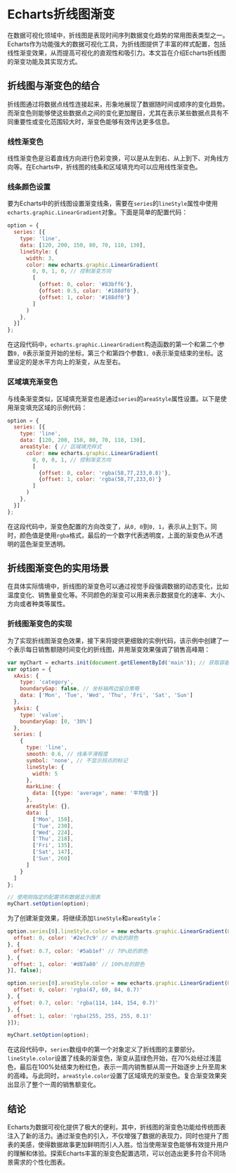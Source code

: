 # Echarts折线图渐变

在数据可视化领域中，折线图是表现时间序列数据变化趋势的常用图表类型之一。Echarts作为功能强大的数据可视化工具，为折线图提供了丰富的样式配置，包括线性渐变效果，从而提高可视化的直观性和吸引力。本文旨在介绍Echarts折线图的渐变功能及其实现方式。

## 折线图与渐变色的结合

折线图通过将数据点线性连接起来，形象地展现了数据随时间或顺序的变化趋势。而渐变色则能够使这些数据点之间的变化更加醒目，尤其在表示某些数据点具有不同重要性或变化范围较大时，渐变色能够有效传达更多信息。

### 线性渐变色

线性渐变色是沿着直线方向进行色彩变换，可以是从左到右、从上到下、对角线方向等。在Echarts中，折线图的线条和区域填充均可以应用线性渐变色。

### 线条颜色设置

要为Echarts中的折线图设置渐变线条，需要在`series`的`lineStyle`属性中使用`echarts.graphic.LinearGradient`对象。下面是简单的配置代码：

```javascript
option = {
  series: [{
    type: 'line',
    data: [120, 200, 150, 80, 70, 110, 130],
    lineStyle: {
      width: 3,
      color: new echarts.graphic.LinearGradient(
        0, 0, 1, 0, // 控制渐变方向
        [
          {offset: 0, color: '#83bff6'},
          {offset: 0.5, color: '#188df0'},
          {offset: 1, color: '#188df0'}
        ]
      )
    },
  }]
};
```

在这段代码中，`echarts.graphic.LinearGradient`构造函数的第一个和第二个参数`0, 0`表示渐变开始的坐标，第三个和第四个参数`1, 0`表示渐变结束的坐标。这里设定的是水平方向上的渐变，从左至右。

### 区域填充渐变色

与线条渐变类似，区域填充渐变也是通过`series`的`areaStyle`属性设置。以下是使用渐变填充区域的示例代码：

```javascript
option = {
  series: [{
    type: 'line',
    data: [120, 200, 150, 80, 70, 110, 130],
    areaStyle: { // 区域填充样式
      color: new echarts.graphic.LinearGradient(
        0, 0, 0, 1, // 控制渐变方向
        [
          {offset: 0, color: 'rgba(58,77,233,0.8)'},
          {offset: 1, color: 'rgba(58,77,233,0)'}
        ]
      )
    },
  }]
};
```

在这段代码中，渐变色配置的方向改变了，从`0, 0`到`0, 1`，表示从上到下。同时，颜色值是使用`rgba`格式，最后的一个数字代表透明度，上面的渐变色从不透明的蓝色渐变至透明。

## 折线图渐变色的实用场景

在具体实际情境中，折线图的渐变色可以通过视觉手段强调数据的动态变化，比如温度变化、销售量变化等。不同颜色的渐变可以用来表示数据变化的速率、大小、方向或者种类等属性。

### 折线图渐变色的实现

为了实现折线图渐变色效果，接下来将提供更细致的实例代码，该示例中创建了一个表示每日销售额随时间变化的折线图，并用渐变效果强调了销售高峰期：

```javascript
var myChart = echarts.init(document.getElementById('main')); // 获取容器
var option = {
  xAxis: {
    type: 'category',
    boundaryGap: false, // 坐标轴两边留白策略
    data: ['Mon', 'Tue', 'Wed', 'Thu', 'Fri', 'Sat', 'Sun']
  },
  yAxis: {
    type: 'value',
    boundaryGap: [0, '30%']
  },
  series: [
    {
      type: 'line',
      smooth: 0.6, // 线条平滑程度
      symbol: 'none', // 不显示拐点的标记
      lineStyle: {
        width: 5
      },
      markLine: {
        data: [{type: 'average', name: '平均值'}]
      },
      areaStyle: {},
      data: [
        ['Mon', 150],
        ['Tue', 230],
        ['Wed', 224],
        ['Thu', 218],
        ['Fri', 135],
        ['Sat', 147],
        ['Sun', 260]
      ]
    }
  ]
};

// 使用刚指定的配置项和数据显示图表
myChart.setOption(option);
```

为了创建渐变效果，将继续添加`lineStyle`和`areaStyle`：

```javascript
option.series[0].lineStyle.color = new echarts.graphic.LinearGradient(0, 0, 1, 0, [{
  offset: 0, color: '#2ec7c9' // 0%处的颜色
}, {
  offset: 0.7, color: '#5ab1ef' // 70%处的颜色
}, {
  offset: 1, color: '#d87a80' // 100%处的颜色
}], false);

option.series[0].areaStyle.color = new echarts.graphic.LinearGradient(0, 0, 0, 1, [{
  offset: 0, color: 'rgba(47, 69, 84, 0.7)'
}, {
  offset: 0.7, color: 'rgba(114, 144, 154, 0.7)'
}, {
  offset: 1, color: 'rgba(255, 255, 255, 0.1)'
}]);

myChart.setOption(option);
```

在这段代码中，`series`数组中的第一个对象定义了折线图的主要部分。`lineStyle.color`设置了线条的渐变色，渐变从蓝绿色开始，在70%处经过浅蓝色，最后在100%处结束为粉红色，表示一周内销售额从周一开始逐步上升至周末的高峰。与此同时，`areaStyle.color`设置了区域填充的渐变色。复合渐变效果突出显示了整个一周的销售额变化。

## 结论

Echarts为数据可视化提供了极大的便利，其中，折线图的渐变色功能给传统图表注入了新的活力。通过渐变色的引入，不仅增强了数据的表现力，同时也提升了图表的美感，使得数据故事更加鲜明而引人入胜。恰当使用渐变色能够有效提升用户的理解和体验。探索Echarts丰富的渐变色配置选项，可以创造出更多符合不同场景需求的个性化图表。